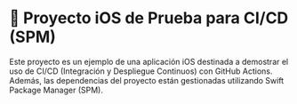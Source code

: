 # 📱 Proyecto iOS de Prueba para CI/CD (SPM)
Este proyecto es un ejemplo de una aplicación iOS destinada a demostrar el uso de CI/CD (Integración y Despliegue Continuos) con GitHub Actions. Además, las dependencias del proyecto están gestionadas utilizando Swift Package Manager (SPM).
